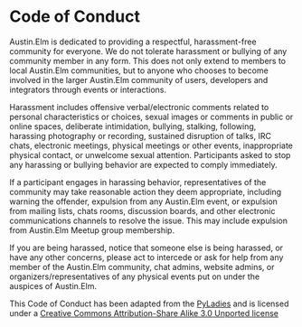 # Code of Conduct

Austin.Elm is dedicated to providing a respectful, harassment-free community for everyone. We do not tolerate harassment or bullying of any community member in any form. This does not only extend to members to local Austin.Elm communities, but to anyone who chooses to become involved in the larger Austin.Elm community of users, developers and integrators through events or interactions.

Harassment includes offensive verbal/electronic comments related to personal characteristics or choices, sexual images or comments in public or online spaces, deliberate intimidation, bullying, stalking, following, harassing photography or recording, sustained disruption of talks, IRC chats, electronic meetings, physical meetings or other events, inappropriate physical contact, or unwelcome sexual attention. Participants asked to stop any harassing or bullying behavior are expected to comply immediately.

If a participant engages in harassing behavior, representatives of the community may take reasonable action they deem appropriate, including warning the offender, expulsion from any Austin.Elm event, or expulsion from mailing lists, chats rooms, discussion boards, and other electronic communications channels to resolve the issue. This may include expulsion from Austin.Elm Meetup group membership.

If you are being harassed, notice that someone else is being harassed, or have any other concerns, please act to intercede or ask for help from any member of the Austin.Elm community, chat admins, website admins, or organizers/representatives of any physical events put on under the auspices of Austin.Elm.

This Code of Conduct has been adapted from the [PyLadies](http://www.pyladies.com/CodeOfConduct/) and is licensed under a [Creative Commons Attribution-Share Alike 3.0 Unported license](http://creativecommons.org/licenses/by-sa/3.0/)
